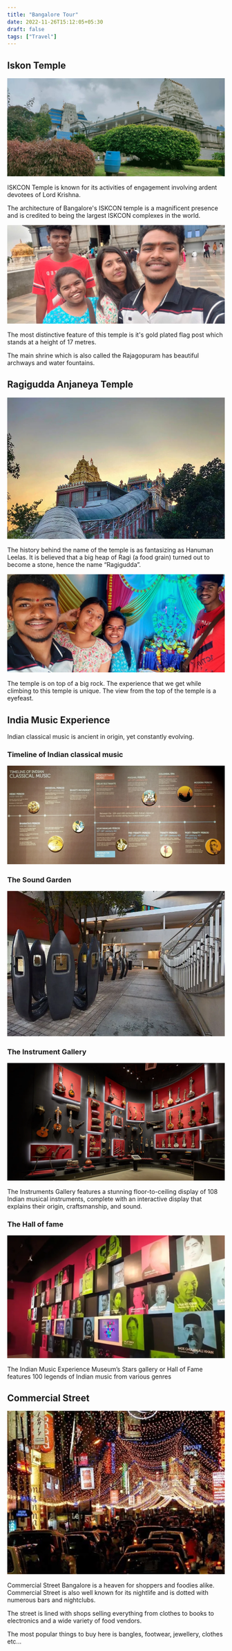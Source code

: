 ```yaml
---
title: "Bangalore Tour"
date: 2022-11-26T15:12:05+05:30
draft: false
tags: ["Travel"]
---
```


## Iskon Temple

![Iskon](/images/bangalore_tour/iskon_temple.jpeg)

ISKCON Temple is known for its activities of engagement involving ardent devotees of Lord Krishna.

The architecture of Bangalore's ISKCON temple is a magnificent presence and is credited to being the largest ISKCON complexes in the world. 

![Iskon selfi](/images/bangalore_tour/iskon_selfie.jpeg)

The most distinctive feature of this temple is it's gold plated flag post which stands at a height of 17 metres.

The main shrine which is also called the Rajagopuram has beautiful archways and water fountains.


## Ragigudda Anjaneya Temple

![Ragigudda Temple](/images/bangalore_tour/ragigudda_temple.webp)

The history behind the name of the temple is as fantasizing as Hanuman Leelas. It is believed that a big heap of Ragi (a food grain) turned out to become a stone, hence the name “Ragigudda”.

![Ragigudda selfie](/images/bangalore_tour/ragigudda.jpeg)

The temple is on top of a big rock. The experience that we get while climbing to this temple is unique. The view from the top of the temple is a eyefeast.


## India Music Experience

Indian classical music is ancient in origin, yet constantly evolving.

### Timeline of Indian classical music

![Timeline](/images/bangalore_tour/ime_timeline.webp)

### The Sound Garden

![Sound garden](/images/bangalore_tour/sound_garden.webp)

### The Instrument Gallery

![Instrument gallery](/images/bangalore_tour/instrument_gallery.jpeg)

The Instruments Gallery features a stunning floor-to-ceiling display of 108 Indian musical instruments, complete with an interactive display that explains their origin, craftsmanship, and sound. 

### The Hall of fame

![Hall of fame](/images/bangalore_tour/hall_of_fame.webp)

The Indian Music Experience Museum’s Stars gallery or Hall of Fame features 100 legends of Indian music from various genres


## Commercial Street

![Commercial street](/images/bangalore_tour/commercial_street.webp)

Commercial Street Bangalore is a heaven for shoppers and foodies alike. Commercial Street is also well known for its nightlife and is dotted with numerous bars and nightclubs.

The street is lined with shops selling everything from clothes to books to electronics and a wide variety of food vendors.

The most popular things to buy here is bangles, footwear, jewellery, clothes etc...

